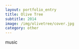 ```yaml
---
layout: portfolio_entry
title: Olive Tree
subtitle: 2014
image: /img/olivetree/cover.jpg
category: other
---
```


music
